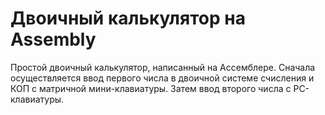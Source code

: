 # Двоичный калькулятор на Assembly
Простой двоичный калькулятор, написанный на Ассемблере. Сначала осуществляется ввод первого числа в двоичной системе счисления и КОП с матричной мини-клавиатуры. Затем ввод второго числа с PC-клавиатуры.
